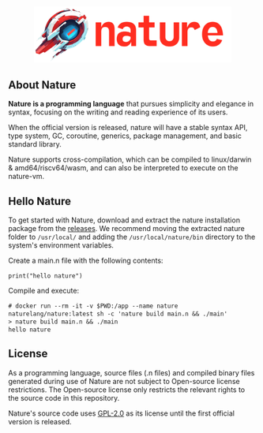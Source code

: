 <p align="center"><a href="https://www.nature-lang.com" target="_blank"><img src="https://raw.githubusercontent.com/weiwenhao/pictures/main/blogslogo_300.png" width="400" alt="nature Logo"></a></p>

## About Nature

**Nature is a programming language** that pursues simplicity and elegance in syntax, focusing on the writing and reading experience of its users.

When the official version is released, nature will have a stable syntax API, type system, GC, coroutine, generics, package management, and basic standard library.

Nature supports cross-compilation, which can be compiled to linux/darwin & amd64/riscv64/wasm, and can also be interpreted to execute on the nature-vm.

## Hello Nature

To get started with Nature, download and extract the nature installation package from the [releases](https://github.com/nature-lang/nature/releases). We recommend moving the extracted nature folder to `/usr/local/` and adding the `/usr/local/nature/bin` directory to the system's environment variables.

Create a main.n file with the following contents:

```nature
print("hello nature")
```

Compile and execute:

```shell
# docker run --rm -it -v $PWD:/app --name nature naturelang/nature:latest sh -c 'nature build main.n && ./main'
> nature build main.n && ./main
hello nature
```

## License

As a programming language, source files (.n files) and compiled binary files generated during use of Nature are not subject to Open-source license restrictions. The Open-source license only restricts the relevant rights to the source code in this repository.

Nature's source code uses [GPL-2.0](https://www.gnu.org/licenses/gpl-2.0.html) as its license until the first official version is released.
